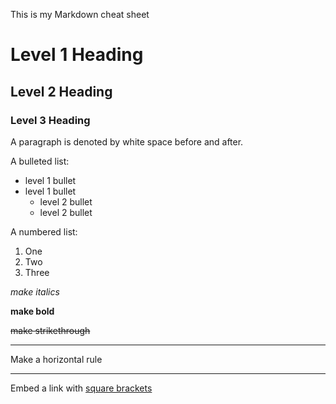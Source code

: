 This is my Markdown cheat sheet

# Level 1 Heading
## Level 2 Heading

### Level 3 Heading

A paragraph is denoted by white space before and after.

A bulleted list:
- level 1 bullet
- level 1 bullet
  - level 2 bullet
  - level 2 bullet

A numbered list:
1. One
2. Two
3. Three  

*make italics*

**make bold**

~~make strikethrough~~
  
***
 Make a horizontal rule
***

Embed a link with [square brackets](https://daringfireball.net/projects/markdown/syntax)
